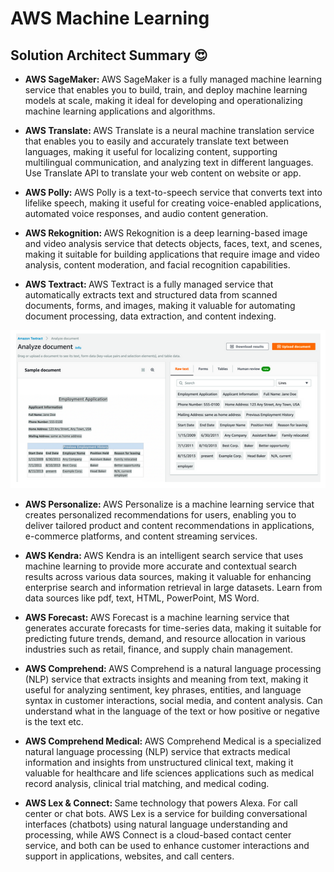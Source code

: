 # AWS Machine Learning

## Solution Architect Summary 😍

- <b>AWS SageMaker: </b>AWS SageMaker is a fully managed machine learning service that enables you to build, train, and deploy machine learning models at scale, making it ideal for developing and operationalizing machine learning applications and algorithms.

- <b>AWS Translate: </b>AWS Translate is a neural machine translation service that enables you to easily and accurately translate text between languages, making it useful for localizing content, supporting multilingual communication, and analyzing text in different languages. Use Translate API to translate your web content on website or app.

- <b>AWS Polly: </b>AWS Polly is a text-to-speech service that converts text into lifelike speech, making it useful for creating voice-enabled applications, automated voice responses, and audio content generation.

- <b>AWS Rekognition: </b>AWS Rekognition is a deep learning-based image and video analysis service that detects objects, faces, text, and scenes, making it suitable for building applications that require image and video analysis, content moderation, and facial recognition capabilities.

- <b>AWS Textract: </b>AWS Textract is a fully managed service that automatically extracts text and structured data from scanned documents, forms, and images, making it valuable for automating document processing, data extraction, and content indexing.

![Textract](./draws/textract.png)

- <b>AWS Personalize: </b>AWS Personalize is a machine learning service that creates personalized recommendations for users, enabling you to deliver tailored product and content recommendations in applications, e-commerce platforms, and content streaming services.

- <b>AWS Kendra: </b>AWS Kendra is an intelligent search service that uses machine learning to provide more accurate and contextual search results across various data sources, making it valuable for enhancing enterprise search and information retrieval in large datasets. Learn from data sources like pdf, text, HTML, PowerPoint, MS Word.

- <b>AWS Forecast: </b>AWS Forecast is a machine learning service that generates accurate forecasts for time-series data, making it suitable for predicting future trends, demand, and resource allocation in various industries such as retail, finance, and supply chain management.

- <b>AWS Comprehend: </b>AWS Comprehend is a natural language processing (NLP) service that extracts insights and meaning from text, making it useful for analyzing sentiment, key phrases, entities, and language syntax in customer interactions, social media, and content analysis. Can understand what in the language of the text or how positive or negative is the text etc.

- <b>AWS Comprehend Medical: </b>AWS Comprehend Medical is a specialized natural language processing (NLP) service that extracts medical information and insights from unstructured clinical text, making it valuable for healthcare and life sciences applications such as medical record analysis, clinical trial matching, and medical coding.

- <b>AWS Lex & Connect: </b>Same technology that powers Alexa. For call center or chat bots. AWS Lex is a service for building conversational interfaces (chatbots) using natural language understanding and processing, while AWS Connect is a cloud-based contact center service, and both can be used to enhance customer interactions and support in applications, websites, and call centers.
